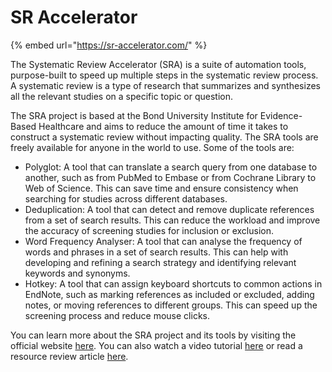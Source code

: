 # SR Accelerator

{% embed url="https://sr-accelerator.com/" %}

The Systematic Review Accelerator (SRA) is a suite of automation tools, purpose-built to speed up multiple steps in the systematic review process. A systematic review is a type of research that summarizes and synthesizes all the relevant studies on a specific topic or question.

The SRA project is based at the Bond University Institute for Evidence-Based Healthcare and aims to reduce the amount of time it takes to construct a systematic review without impacting quality. The SRA tools are freely available for anyone in the world to use. Some of the tools are:

* Polyglot: A tool that can translate a search query from one database to another, such as from PubMed to Embase or from Cochrane Library to Web of Science. This can save time and ensure consistency when searching for studies across different databases.
* Deduplication: A tool that can detect and remove duplicate references from a set of search results. This can reduce the workload and improve the accuracy of screening studies for inclusion or exclusion.
* Word Frequency Analyser: A tool that can analyse the frequency of words and phrases in a set of search results. This can help with developing and refining a search strategy and identifying relevant keywords and synonyms.
* Hotkey: A tool that can assign keyboard shortcuts to common actions in EndNote, such as marking references as included or excluded, adding notes, or moving references to different groups. This can speed up the screening process and reduce mouse clicks.

You can learn more about the SRA project and its tools by visiting the official website [here](https://www.sr-accelerator.com/). You can also watch a video tutorial [here](https://bond.edu.au/iebh/systematic-review-accelerator-sra) or read a resource review article [here](http://systematicreviewtools.com/tool.php?ref=Systematic%20Review%20Accelerator).
